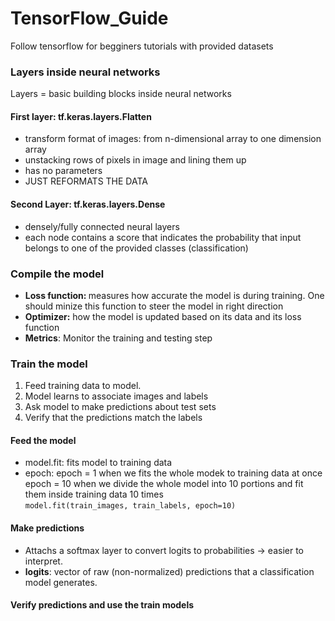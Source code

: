 # TensorFlow_Guide
Follow tensorflow for begginers tutorials with provided datasets

### Layers inside neural networks
Layers = basic building blocks inside neural networks<br>
#### First layer: tf.keras.layers.Flatten
- transform format of images: from n-dimensional array to one dimension array
- unstacking rows of pixels in image and lining them up
- has no parameters
- JUST REFORMATS THE DATA

#### Second Layer: tf.keras.layers.Dense
- densely/fully connected neural layers
- each node contains a score that indicates the probability that input belongs to one of the provided classes (classification)

### Compile the model
- <b>Loss function: </b> measures how accurate the model is during training. One should minize this function to steer the model in right direction
- <b>Optimizer:</b> how the model is updated based on its data and its loss function
- <b>Metrics</b>: Monitor the training and testing step

### Train the model
1. Feed training data to model.
2. Model learns to associate images and labels
3. Ask model to make predictions about test sets
4. Verify that the predictions match the labels

#### Feed the model
- model.fit: fits model to training data
- epoch: epoch = 1 when we fits the whole modek to training data at once
 <br>epoch = 10 when we divide the whole model into 10 portions and fit them inside training data 10 times<br>
```model.fit(train_images, train_labels, epoch=10)```

#### Make predictions
- Attachs a softmax layer to convert logits to probabilities -> easier to interpret.
- <b>logits</b>: vector of raw (non-normalized) predictions that a classification model generates.

#### Verify predictions and use the train models
